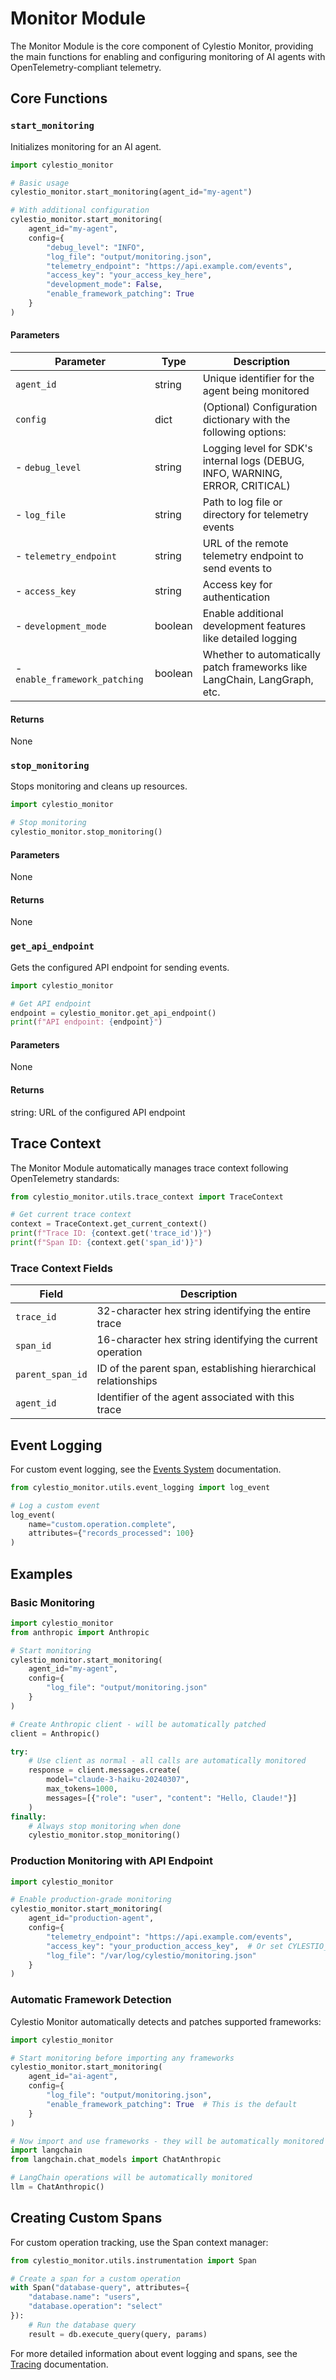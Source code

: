 # Monitor Module

The Monitor Module is the core component of Cylestio Monitor, providing the main functions for enabling and configuring monitoring of AI agents with OpenTelemetry-compliant telemetry.

## Core Functions

### `start_monitoring`

Initializes monitoring for an AI agent.

```python
import cylestio_monitor

# Basic usage
cylestio_monitor.start_monitoring(agent_id="my-agent")

# With additional configuration
cylestio_monitor.start_monitoring(
    agent_id="my-agent",
    config={
        "debug_level": "INFO",
        "log_file": "output/monitoring.json",
        "telemetry_endpoint": "https://api.example.com/events",
        "access_key": "your_access_key_here",
        "development_mode": False,
        "enable_framework_patching": True
    }
)
```

#### Parameters

| Parameter | Type | Description |
|-----------|------|-------------|
| `agent_id` | string | Unique identifier for the agent being monitored |
| `config` | dict | (Optional) Configuration dictionary with the following options: |
| - `debug_level` | string | Logging level for SDK's internal logs (DEBUG, INFO, WARNING, ERROR, CRITICAL) |
| - `log_file` | string | Path to log file or directory for telemetry events |
| - `telemetry_endpoint` | string | URL of the remote telemetry endpoint to send events to |
| - `access_key` | string | Access key for authentication
| - `development_mode` | boolean | Enable additional development features like detailed logging |
| - `enable_framework_patching` | boolean | Whether to automatically patch frameworks like LangChain, LangGraph, etc. |

#### Returns

None

### `stop_monitoring`

Stops monitoring and cleans up resources.

```python
import cylestio_monitor

# Stop monitoring
cylestio_monitor.stop_monitoring()
```

#### Parameters

None

#### Returns

None

### `get_api_endpoint`

Gets the configured API endpoint for sending events.

```python
import cylestio_monitor

# Get API endpoint
endpoint = cylestio_monitor.get_api_endpoint()
print(f"API endpoint: {endpoint}")
```

#### Parameters

None

#### Returns

string: URL of the configured API endpoint

## Trace Context

The Monitor Module automatically manages trace context following OpenTelemetry standards:

```python
from cylestio_monitor.utils.trace_context import TraceContext

# Get current trace context
context = TraceContext.get_current_context()
print(f"Trace ID: {context.get('trace_id')}")
print(f"Span ID: {context.get('span_id')}")
```

### Trace Context Fields

| Field | Description |
|-------|-------------|
| `trace_id` | 32-character hex string identifying the entire trace |
| `span_id` | 16-character hex string identifying the current operation |
| `parent_span_id` | ID of the parent span, establishing hierarchical relationships |
| `agent_id` | Identifier of the agent associated with this trace |

## Event Logging

For custom event logging, see the [Events System](events.md) documentation.

```python
from cylestio_monitor.utils.event_logging import log_event

# Log a custom event
log_event(
    name="custom.operation.complete",
    attributes={"records_processed": 100}
)
```

## Examples

### Basic Monitoring

```python
import cylestio_monitor
from anthropic import Anthropic

# Start monitoring
cylestio_monitor.start_monitoring(
    agent_id="my-agent",
    config={
        "log_file": "output/monitoring.json"
    }
)

# Create Anthropic client - will be automatically patched
client = Anthropic()

try:
    # Use client as normal - all calls are automatically monitored
    response = client.messages.create(
        model="claude-3-haiku-20240307",
        max_tokens=1000,
        messages=[{"role": "user", "content": "Hello, Claude!"}]
    )
finally:
    # Always stop monitoring when done
    cylestio_monitor.stop_monitoring()
```

### Production Monitoring with API Endpoint

```python
import cylestio_monitor

# Enable production-grade monitoring
cylestio_monitor.start_monitoring(
    agent_id="production-agent",
    config={
        "telemetry_endpoint": "https://api.example.com/events",
        "access_key": "your_production_access_key",  # Or set CYLESTIO_ACCESS_KEY env var
        "log_file": "/var/log/cylestio/monitoring.json"
    }
)
```

### Automatic Framework Detection

Cylestio Monitor automatically detects and patches supported frameworks:

```python
import cylestio_monitor

# Start monitoring before importing any frameworks
cylestio_monitor.start_monitoring(
    agent_id="ai-agent",
    config={
        "log_file": "output/monitoring.json",
        "enable_framework_patching": True  # This is the default
    }
)

# Now import and use frameworks - they will be automatically monitored
import langchain
from langchain.chat_models import ChatAnthropic

# LangChain operations will be automatically monitored
llm = ChatAnthropic()
```

## Creating Custom Spans

For custom operation tracking, use the Span context manager:

```python
from cylestio_monitor.utils.instrumentation import Span

# Create a span for a custom operation
with Span("database-query", attributes={
    "database.name": "users",
    "database.operation": "select"
}):
    # Run the database query
    result = db.execute_query(query, params)
```

For more detailed information about event logging and spans, see the [Tracing](tracing.md) documentation.
